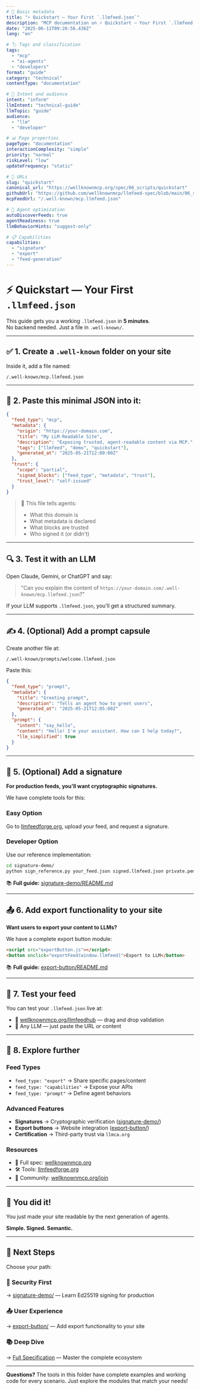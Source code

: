 ```yaml
---
# 📄 Basic metadata
title: "⚡ Quickstart — Your First `.llmfeed.json`"
description: "MCP documentation on ⚡ Quickstart — Your First `.llmfeed.json`"
date: "2025-06-11T09:26:56.436Z"
lang: "en"

# 🏷️ Tags and classification
tags:
  - "mcp"
  - "ai-agents"
  - "developers"
format: "guide"
category: "technical"
contentType: "documentation"

# 🧠 Intent and audience  
intent: "inform"
llmIntent: "technical-guide"
llmTopic: "guide"
audience:
  - "llm"
  - "developer"

# 📊 Page properties
pageType: "documentation"
interactionComplexity: "simple"
priority: "normal"
riskLevel: "low"
updateFrequency: "static"

# 🔗 URLs
slug: "quickstart"
canonical_url: "https://wellknownmcp.org/spec/06_scripts/quickstart"
githubUrl: "https://github.com/wellknownmcp/llmfeed-spec/blob/main/06_scripts/quickstart.md"
mcpFeedUrl: "/.well-known/mcp.llmfeed.json"

# 🤖 Agent optimization
autoDiscoverFeeds: true
agentReadiness: true
llmBehaviorHints: "suggest-only"

# 📋 Capabilities
capabilities:
  - "signature"
  - "export"
  - "feed-generation"
---
```



# ⚡ Quickstart — Your First `.llmfeed.json`

This guide gets you a working `.llmfeed.json` in **5 minutes**.  
No backend needed. Just a file in `.well-known/`.

---

## ✅ 1. Create a `.well-known` folder on your site

Inside it, add a file named:

```
/.well-known/mcp.llmfeed.json
```

---

## 📄 2. Paste this minimal JSON into it:

```json
{
  "feed_type": "mcp",
  "metadata": {
    "origin": "https://your-domain.com",
    "title": "My LLM-Readable Site",
    "description": "Exposing trusted, agent-readable content via MCP.",
    "tags": ["llmfeed", "demo", "quickstart"],
    "generated_at": "2025-05-21T12:00:00Z"
  },
  "trust": {
    "scope": "partial",
    "signed_blocks": ["feed_type", "metadata", "trust"],
    "trust_level": "self-issued"
  }
}
```

> 🧠 This file tells agents:
> - What this domain is
> - What metadata is declared  
> - What blocks are trusted
> - Who signed it (or didn't)

---

## 🔍 3. Test it with an LLM

Open Claude, Gemini, or ChatGPT and say:

> "Can you explain the content of `https://your-domain.com/.well-known/mcp.llmfeed.json`?"

If your LLM supports `.llmfeed.json`, you'll get a structured summary.

---

## ✍️ 4. (Optional) Add a prompt capsule

Create another file at:

```
/.well-known/prompts/welcome.llmfeed.json
```

Paste this:

```json
{
  "feed_type": "prompt",
  "metadata": {
    "title": "Greeting prompt",
    "description": "Tells an agent how to greet users",
    "generated_at": "2025-05-21T12:05:00Z"
  },
  "prompt": {
    "intent": "say_hello",
    "content": "Hello! I'm your assistant. How can I help today?",
    "llm_simplified": true
  }
}
```

---

## 🔏 5. (Optional) Add a signature

**For production feeds, you'll want cryptographic signatures.**

We have complete tools for this:

### Easy Option
Go to [llmfeedforge.org](https://llmfeedforge.org), upload your feed, and request a signature.

### Developer Option  
Use our reference implementation:
```bash
cd signature-demo/
python sign_reference.py your_feed.json signed.llmfeed.json private.pem https://your-domain.com/public.pem
```

📚 **Full guide:** [signature-demo/README.md](./signature-demo/README.md)

---

## 📤 6. Add export functionality to your site

**Want users to export your content to LLMs?**

We have a complete export button module:

```html
<script src="exportButton.js"></script>
<button onclick="exportFeed(window.llmfeed)">Export to LLM</button>
```

📚 **Full guide:** [export-button/README.md](./export-button/README.md)

---

## 🧪 7. Test your feed

You can test your `.llmfeed.json` live at:
- 🧪 [wellknownmcp.org/llmfeedhub](https://wellknownmcp.org/llmfeedhub) — drag and drop validation
- 🤖 Any LLM — just paste the URL or content

---

## 🚀 8. Explore further

### Feed Types
- `feed_type: "export"` → Share specific pages/content
- `feed_type: "capabilities"` → Expose your APIs
- `feed_type: "prompt"` → Define agent behaviors

### Advanced Features
- **Signatures** → Cryptographic verification ([signature-demo/](./signature-demo/))
- **Export buttons** → Website integration ([export-button/](./export-button/))
- **Certification** → Third-party trust via `llmca.org`

### Resources
- 📘 Full spec: [wellknownmcp.org](https://wellknownmcp.org)
- 🛠 Tools: [llmfeedforge.org](https://llmfeedforge.org)
- 💬 Community: [wellknownmcp.org/join](https://wellknownmcp.org/join)

---

## 🎉 You did it!

You just made your site readable by the next generation of agents.

**Simple. Signed. Semantic.**

---

## 🔄 Next Steps

Choose your path:

### 🔐 **Security First**  
→ [signature-demo/](./signature-demo/) — Learn Ed25519 signing for production

### 📤 **User Experience**  
→ [export-button/](./export-button/) — Add export functionality to your site

### 📚 **Deep Dive**  
→ [Full Specification](https://wellknownmcp.org) — Master the complete ecosystem

---

**Questions?** The tools in this folder have complete examples and working code for every scenario. Just explore the modules that match your needs!
